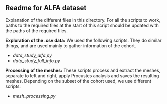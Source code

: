 ## Readme for ALFA dataset
Explanation of the different files in this directory. For all the scripts to work, paths to the required files at the start of this script should be updated with the paths of the required files.

**Exploration of the .csv data:** We used the following scripts. They do similar things, and are used mainly to gather information of the cohort.

* *data_study_alfa.py* 
* *data_study_full_info.py*

**Processing of the meshes:** These scripts process and extract the meshes, separate to left and right, apply Procustes analysis and saves the resulting meshes. Depending on the subset of the cohort used, we use different scripts: 

* *mesh_processing.py*